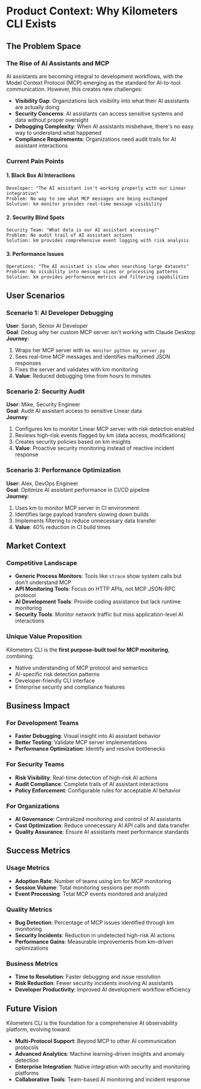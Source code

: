 # Product Context: Why Kilometers CLI Exists

## The Problem Space

### The Rise of AI Assistants and MCP
AI assistants are becoming integral to development workflows, with the Model Context Protocol (MCP) emerging as the standard for AI-to-tool communication. However, this creates new challenges:

- **Visibility Gap**: Organizations lack visibility into what their AI assistants are actually doing
- **Security Concerns**: AI assistants can access sensitive systems and data without proper oversight
- **Debugging Complexity**: When AI assistants misbehave, there's no easy way to understand what happened
- **Compliance Requirements**: Organizations need audit trails for AI assistant interactions

### Current Pain Points

#### 1. Black Box AI Interactions
```
Developer: "The AI assistant isn't working properly with our Linear integration"
Problem: No way to see what MCP messages are being exchanged
Solution: km monitor provides real-time message visibility
```

#### 2. Security Blind Spots
```
Security Team: "What data is our AI assistant accessing?"
Problem: No audit trail of AI assistant actions
Solution: km provides comprehensive event logging with risk analysis
```

#### 3. Performance Issues
```
Operations: "The AI assistant is slow when searching large datasets"
Problem: No visibility into message sizes or processing patterns
Solution: km provides performance metrics and filtering capabilities
```

## User Scenarios

### Scenario 1: AI Developer Debugging
**User**: Sarah, Senior AI Developer  
**Goal**: Debug why her custom MCP server isn't working with Claude Desktop  
**Journey**:
1. Wraps her MCP server with `km monitor python my_server.py`
2. Sees real-time MCP messages and identifies malformed JSON responses
3. Fixes the server and validates with km monitoring
4. **Value**: Reduced debugging time from hours to minutes

### Scenario 2: Security Audit
**User**: Mike, Security Engineer  
**Goal**: Audit AI assistant access to sensitive Linear data  
**Journey**:
1. Configures km to monitor Linear MCP server with risk detection enabled
2. Reviews high-risk events flagged by km (data access, modifications)
3. Creates security policies based on km insights
4. **Value**: Proactive security monitoring instead of reactive incident response

### Scenario 3: Performance Optimization
**User**: Alex, DevOps Engineer  
**Goal**: Optimize AI assistant performance in CI/CD pipeline  
**Journey**:
1. Uses km to monitor MCP server in CI environment
2. Identifies large payload transfers slowing down builds
3. Implements filtering to reduce unnecessary data transfer
4. **Value**: 40% reduction in CI build times

## Market Context

### Competitive Landscape
- **Generic Process Monitors**: Tools like `strace` show system calls but don't understand MCP
- **API Monitoring Tools**: Focus on HTTP APIs, not MCP JSON-RPC protocol
- **AI Development Tools**: Provide coding assistance but lack runtime monitoring
- **Security Tools**: Monitor network traffic but miss application-level AI interactions

### Unique Value Proposition
Kilometers CLI is the **first purpose-built tool for MCP monitoring**, combining:
- Native understanding of MCP protocol and semantics
- AI-specific risk detection patterns
- Developer-friendly CLI interface
- Enterprise security and compliance features

## Business Impact

### For Development Teams
- **Faster Debugging**: Visual insight into AI assistant behavior
- **Better Testing**: Validate MCP server implementations
- **Performance Optimization**: Identify and resolve bottlenecks

### For Security Teams  
- **Risk Visibility**: Real-time detection of high-risk AI actions
- **Audit Compliance**: Complete trails of AI assistant interactions
- **Policy Enforcement**: Configurable rules for acceptable AI behavior

### For Organizations
- **AI Governance**: Centralized monitoring and control of AI assistants
- **Cost Optimization**: Reduce unnecessary AI API calls and data transfer
- **Quality Assurance**: Ensure AI assistants meet performance standards

## Success Metrics

### Usage Metrics
- **Adoption Rate**: Number of teams using km for MCP monitoring
- **Session Volume**: Total monitoring sessions per month
- **Event Processing**: Total MCP events monitored and analyzed

### Quality Metrics
- **Bug Detection**: Percentage of MCP issues identified through km monitoring
- **Security Incidents**: Reduction in undetected high-risk AI actions
- **Performance Gains**: Measurable improvements from km-driven optimizations

### Business Metrics
- **Time to Resolution**: Faster debugging and issue resolution
- **Risk Reduction**: Fewer security incidents involving AI assistants
- **Developer Productivity**: Improved AI development workflow efficiency

## Future Vision

Kilometers CLI is the foundation for a comprehensive AI observability platform, evolving toward:
- **Multi-Protocol Support**: Beyond MCP to other AI communication protocols
- **Advanced Analytics**: Machine learning-driven insights and anomaly detection
- **Enterprise Integration**: Native integration with security and monitoring platforms
- **Collaborative Tools**: Team-based AI monitoring and incident response 
